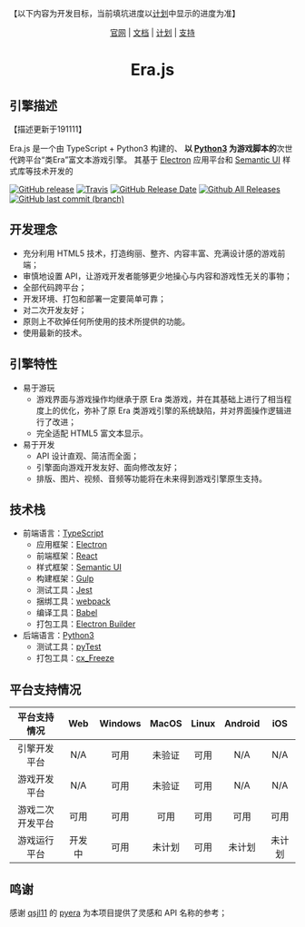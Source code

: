 【以下内容为开发目标，当前填坑进度以[计划](https://github.com/miswanting/Era.js/projects)中显示的进度为准】

<p align="center">
    <a href="https://miswanting.github.io/Era.js/">官网</a> |
    <a href="https://github.com/miswanting/Era.js/wiki">文档</a> |
    <a href="https://github.com/miswanting/Era.js/projects">计划</a> |
    <a href="https://github.com/miswanting/Era.js/issues">支持</a>
</p>

<h1 align="center">Era.js</h1>

## 引擎描述

【描述更新于191111】

Era.js 是一个由 TypeScript + Python3 构建的、 **以 [Python3](https://www.python.org/) 为游戏脚本的**次世代跨平台“类Era”富文本游戏引擎。 其基于 [Electron](https://electronjs.org/) 应用平台和 [Semantic UI](https://semantic-ui.com/) 样式库等技术开发的



[![GitHub release](https://img.shields.io/github/release/miswanting/Era.js.svg)](https://github.com/miswanting/Era.js/releases) [![Travis](https://img.shields.io/travis/miswanting/Era.js.svg)](https://travis-ci.org/miswanting/Era.js) [![GitHub Release Date](https://img.shields.io/github/release-date/miswanting/Era.js.svg)](https://github.com/miswanting/Era.js/releases) [![Github All Releases](https://img.shields.io/github/downloads/miswanting/Era.js/total.svg)](https://github.com/miswanting/Era.js/releases) [![GitHub last commit (branch)](https://img.shields.io/github/last-commit/miswanting/Era.js/dev.svg)](https://github.com/miswanting/Era.js/commits/dev)

## 开发理念

- 充分利用 HTML5 技术，打造绚丽、整齐、内容丰富、充满设计感的游戏前端；
- 审慎地设置 API，让游戏开发者能够更少地操心与内容和游戏性无关的事物；
- 全部代码跨平台；
- 开发环境、打包和部署一定要简单可靠；
- 对二次开发友好；
- 原则上不砍掉任何所使用的技术所提供的功能。
- 使用最新的技术。

## 引擎特性

- 易于游玩
  - 游戏界面与游戏操作均继承于原 Era 类游戏，并在其基础上进行了相当程度上的优化，弥补了原 Era 类游戏引擎的系统缺陷，并对界面操作逻辑进行了改进；
  - 完全适配 HTML5 富文本显示。
- 易于开发
  - API 设计直观、简洁而全面；
  - 引擎面向游戏开发友好、面向修改友好；
  - 排版、图片、视频、音频等功能将在未来得到游戏引擎原生支持。

## 技术栈

- 前端语言：[TypeScript](https://www.typescriptlang.org/)
  - 应用框架：[Electron](https://electronjs.org/)
  - 前端框架：[React](https://reactjs.org/)
  - 样式框架：[Semantic UI](https://semantic-ui.com/)
  - 构建框架：[Gulp](https://gulpjs.com/)
  - 测试工具：[Jest](https://jestjs.io/)
  - 捆绑工具：[webpack](https://webpack.js.org/)
  - 编译工具：[Babel](https://babeljs.io/)
  - 打包工具：[Electron Builder](https://www.electron.build/)
- 后端语言：[Python3](https://www.python.org/)
  - 测试工具：[pyTest](https://docs.pytest.org/en/latest/)
  - 打包工具：[cx_Freeze](https://anthony-tuininga.github.io/cx_Freeze/)
## 平台支持情况

|   平台支持情况   |  Web   | Windows | MacOS  | Linux | Android |  iOS   |
| :--------------: | :----: | :-----: | :----: | :---: | :-----: | :----: |
|   引擎开发平台   |  N/A   |  可用   | 未验证 | 可用  |   N/A   |  N/A   |
|   游戏开发平台   |  N/A   |  可用   | 未验证 | 可用  |   N/A   |  N/A   |
| 游戏二次开发平台 |  可用  |  可用   |  可用  | 可用  |  可用   |  可用  |
|   游戏运行平台   | 开发中 |  可用   | 未计划 | 可用  | 未计划  | 未计划 |

## 鸣谢

感谢 [qsjl11](https://github.com/qsjl11) 的 [pyera](https://github.com/qsjl11/pyera) 为本项目提供了灵感和 API 名称的参考；